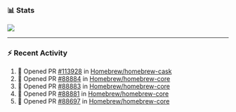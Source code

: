 ### :bar_chart: Stats

<a href="#">
  <img align="center" src="https://github-readme-stats.vercel.app/api?username=tuzi3040&show_icons=true&theme=dark" />
</a>

---

### :zap: Recent Activity

<!--START_SECTION:activity-->
1. 💪 Opened PR [#113928](https://github.com/Homebrew/homebrew-cask/pull/113928) in [Homebrew/homebrew-cask](https://github.com/Homebrew/homebrew-cask)
2. 💪 Opened PR [#88884](https://github.com/Homebrew/homebrew-core/pull/88884) in [Homebrew/homebrew-core](https://github.com/Homebrew/homebrew-core)
3. 💪 Opened PR [#88883](https://github.com/Homebrew/homebrew-core/pull/88883) in [Homebrew/homebrew-core](https://github.com/Homebrew/homebrew-core)
4. 💪 Opened PR [#88881](https://github.com/Homebrew/homebrew-core/pull/88881) in [Homebrew/homebrew-core](https://github.com/Homebrew/homebrew-core)
5. 💪 Opened PR [#88697](https://github.com/Homebrew/homebrew-core/pull/88697) in [Homebrew/homebrew-core](https://github.com/Homebrew/homebrew-core)
<!--END_SECTION:activity-->

